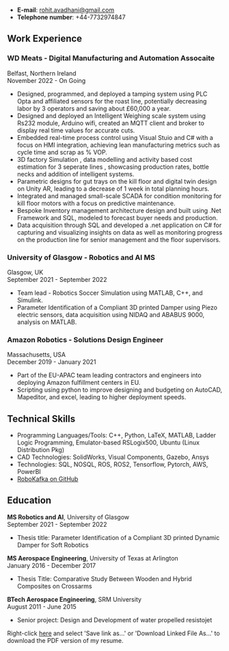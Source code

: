 

- **E-mail**: rohit.avadhani@gmail.com  
- **Telephone number**: +44-7732974847

## Work Experience

### WD Meats - Digital Manufacturing and Automation Assocaite
Belfast, Northern Ireland  
November 2022 - On Going
- Designed, programmed, and deployed a tamping system using PLC Opta and affiliated sensors for the roast line, potentially decreasing labor by 3 operators and saving about £60,000 a year.
- Designed and deployed an Intelligent Weighing scale system using Rs232 module, Arduino wifi, created an MQTT client and broker to display real time values for accurate cuts. 
- Embedded real-time process control using Visual Stuio and C# with a focus on HMI integration, achieving lean manufacturing metrics such as cycle time and scrap as % VOP.
- 3D factory Simulation , data modelling and activity based cost estimation for 3 seperate lines , showcasing production rates, bottle necks and addition of intelligent systems.
- Parametric designs for gut trays on the kill floor and digital twin design on Unity AR, leading to a decrease of 1 week in total planning hours.
- Integrated and managed small-scale SCADA for condition monitoring for kill floor motors with a focus on predictive maintenance.
- Bespoke Inventory management architecture design and built using .Net Framework and SQL, modeled to forecast buyer needs and production.
- Data acquisition through SQL and developed a .net application on C# for capturing and visualizing insights on data as well as monitoring progress on the production line for senior management and the floor supervisors.

### University of Glasgow - Robotics and AI MS
Glasgow, UK  
September 2021 - September 2022
- Team lead - Robotics Soccer Simulation using MATLAB, C++, and Simulink.
- Parameter Identification of a Compliant 3D printed Damper using Piezo electric sensors, data acquisition using NIDAQ and ABABUS 9000, analysis on MATLAB.

### Amazon Robotics - Solutions Design Engineer
Massachusetts, USA  
December 2019 - January 2021
- Part of the EU-APAC team leading contractors and engineers into deploying Amazon fulfillment centers in EU.
- Scripting using python to improve designing and budgeting on AutoCAD, Mapeditor, and excel, leading to higher deployment speeds.

## Technical Skills
- Programming Languages/Tools: C++, Python, LaTeX, MATLAB, Ladder Logic Programming, Emulator-based RSLogix500, Ubuntu (Linux Distribution Pkg)
- CAD Technologies: SolidWorks, Visual Components, Gazebo, Ansys
- Technologies: SQL, NOSQL, ROS, ROS2, Tensorflow, Pytorch, AWS, PowerBI
- [RoboKafka on GitHub](https://github.com/RoboKafka)

## Education

**MS Robotics and AI**, University of Glasgow  
September 2021 - September 2022  
- Thesis title: Parameter Identification of a Compliant 3D printed Dynamic Damper for Soft Robotics

**MS Aerospace Engineering**, University of Texas at Arlington  
January 2016 - December 2017  
- Thesis Title: Comparative Study Between Wooden and Hybrid Composites on Crossarms

**BTech Aerospace Engineering**, SRM University  
August 2011 - June 2015  
- Senior project: Design and Development of water propelled resistojet

Right-click [here](https://github.com/RoboKafka/Rohit_Resume/blob/main/Rohit_Resume_25032024.pdf) and select 'Save link as...' or 'Download Linked File As...' to download the PDF version of my resume.

